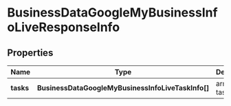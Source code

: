 # BusinessDataGoogleMyBusinessInfoLiveResponseInfo

## Properties

| Name | Type | Description | Notes |
|------------ | ------------- | ------------- | -------------|
**tasks** | **BusinessDataGoogleMyBusinessInfoLiveTaskInfo[]** | array of tasks |[optional]|